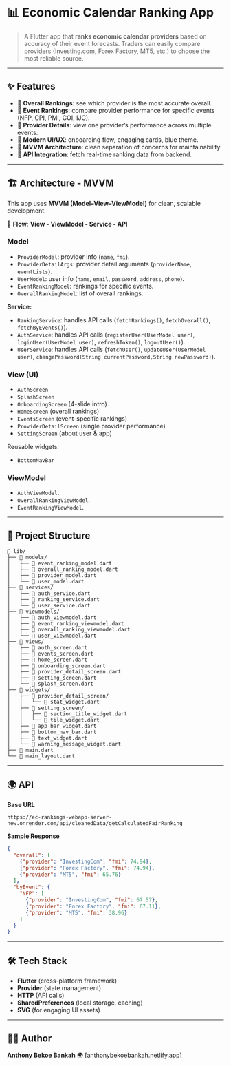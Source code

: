 # 📊 Economic Calendar Ranking App

> A Flutter app that **ranks economic calendar providers** based on accuracy of their event forecasts.
> Traders can easily compare providers (Investing.com, Forex Factory, MT5, etc.) to choose the most reliable source.

---

## ✨ Features

* 📌 **Overall Rankings**: see which provider is the most accurate overall.
* 📌 **Event Rankings**: compare provider performance for specific events (NFP, CPI, PMI, COI, IJC).
* 📌 **Provider Details**: view one provider’s performance across multiple events.
* 📌 **Modern UI/UX**: onboarding flow, engaging cards, blue theme.
* 📌 **MVVM Architecture**: clean separation of concerns for maintainability.
* 📌 **API Integration**: fetch real-time ranking data from backend.

---

## 🏗 Architecture - MVVM

This app uses **MVVM (Model–View–ViewModel)** for clean, scalable development.

📐 **Flow**:
**View - ViewModel - Service - API**

### **Model**

* `ProviderModel`: provider info (`name`, `fmi`).
* `ProviderDetailArgs`: provider detail arguments (`providerName`, `eventLists`).
* `UserModel`: user info (`name`, `email`, `password`, `address`, `phone`).
* `EventRankingModel`: rankings for specific events.
* `OverallRankingModel`: list of overall rankings.

**Service:**

* `RankingService`: handles API calls (`fetchRankings()`, `fetchOverall()`, `fetchByEvents()`).
* `AuthService`: handles API calls (`registerUser(UserModel user)`, `loginUser(UserModel user)`, `refreshToken()`, `logoutUser()`).
* `UserService`: handles API calls (`fetchUser()`, `updateUser(UserModel user)`, `changePassword(String currentPassword,String newPassword)`).

### **View (UI)**

* `AuthScreen`
* `SplashScreen`
* `OnboardingScreen` (4-slide intro)
* `HomeScreen` (overall rankings)
* `EventsScreen` (event-specific rankings)
* `ProviderDetailScreen` (single provider performance)
* `SettingScreen` (about user & app)

Reusable widgets:

* `BottomNavBar`

### **ViewModel**

* `AuthViewModel`.
* `OverallRankingViewModel`.
* `EventRankingViewModel`.

---

## 📂 Project Structure

```
📁 lib/
├── 📁 models/
│   ├── 🔵 event_ranking_model.dart
│   ├── 🔵 overall_ranking_model.dart
│   ├── 🔵 provider_model.dart
│   └── 🔵 user_model.dart
├── 📁 services/
│   ├── 🔵 auth_service.dart
│   ├── 🔵 ranking_service.dart
│   └── 🔵 user_service.dart
├── 📁 viewmodels/
│   ├── 🔵 auth_viewmodel.dart
│   ├── 🔵 event_ranking_viewmodel.dart
│   ├── 🔵 overall_ranking_viewmodel.dart
│   └── 🔵 user_viewmodel.dart
├── 📁 views/
│   ├── 🔵 auth_screen.dart
│   ├── 🔵 events_screen.dart
│   ├── 🔵 home_screen.dart
│   ├── 🔵 onboarding_screen.dart
│   ├── 🔵 provider_detail_screen.dart
│   ├── 🔵 setting_screen.dart
│   └── 🔵 splash_screen.dart
├── 📁 widgets/
│   ├── 📁 provider_detail_screen/
│   │   └── 🔵 stat_widget.dart
│   ├── 📁 setting_screen/
│   │   ├── 🔵 section_title_widget.dart
│   │   └── 🔵 tile_widget.dart
│   ├── 🔵 app_bar_widget.dart
│   ├── 🔵 bottom_nav_bar.dart
│   ├── 🔵 text_widget.dart
│   └── 🔵 warning_message_widget.dart
├── 🔵 main.dart
└── 🔵 main_layout.dart
```

---

## 🌍 API

**Base URL**

```
https://ec-rankings-webapp-server-new.onrender.com/api/cleanedData/getCalculatedFairRanking
```

**Sample Response**

```json
{
  "overall": [
    {"provider": "InvestingCom", "fmi": 74.94},
    {"provider": "Forex Factory", "fmi": 74.94},
    {"provider": "MT5", "fmi": 65.76}
  ],
  "byEvent": {
    "NFP": [
      {"provider": "InvestingCom", "fmi": 67.57},
      {"provider": "Forex Factory", "fmi": 67.11},
      {"provider": "MT5", "fmi": 38.96}
    ]
  }
}
```

---

## 🛠 Tech Stack

* **Flutter** (cross-platform framework)
* **Provider** (state management)
* **HTTP** (API calls)
* **SharedPreferences** (local storage, caching)
* **SVG** (for engaging UI assets)

---

## 👨‍💻 Author

**Anthony Bekoe Bankah**
🌍 \[anthonybekoebankah.netlify.app]